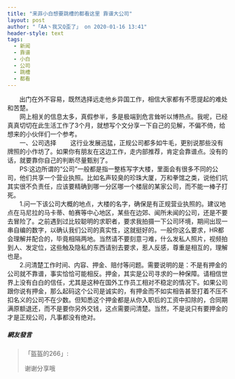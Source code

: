 ```yaml
---
title: "来菲小白想要跳槽的都看这里 靠谱大公司"
layout: post
author: "「AA丶我又Q歪了」 on 2020-01-16 13:41"
header-style: text
tags:
  - 新闻
  - 靠谱
  - 小白
  - 公司
  - 跳槽
  - 都看
---
```


&nbsp; &nbsp; &nbsp; &nbsp;出门在外不容易，既然选择远走他乡异国工作，相信大家都有不愿提起的难处和苦楚。
<br>
　　网上相关的信息太多，真假参半，多是极端到危言耸听以博热点。我呢，已经真真切切在此生活工作了3个月，就想写个文分享一下自己的见解，不偏不倚，给想来的小伙伴们一个参考。
<br>
　　一、公司选择
　　这行业发展迅猛，正规公司都多如牛毛，更别说那些没有牌照的小作坊了。如果你有朋友在这边工作，走内部推荐，肯定会靠谱点。没有的话，就要靠你自己的判断尽量甄别了。
<br>
　　PS:这边所谓的“公司”一般都是指一整栋写字大楼，里面会有很多不同的公司，他们共享一个营业执照。比如名声较臭的珍珠大厦，万和拳馆之类，说他们坑其实很不负责任，应该要精确到哪一分区哪一个楼层的某家公司，而不能一棒子打死。
<br>
　　1.问一下该公司大概的地点，大楼的名字，确保是有正规营业执照的。建议地点在马尼拉的马卡蒂、帕赛等中心地区，某些在边郊、闻所未闻的公司，还是不要去冒险了。之前遇到过比较聪明的求职者，要求我拍摄一下公司环境，期间出现一串自编的数字，以确认我们公司的真实性，这就挺好的。一般你这么要求，HR都会理解并配合的，毕竟相隔两地。当然请不要刻意刁难，什么发私人照片，视频拍到人、发定位，这些触及隐私的东西请别去要求，惹人反感，尊重是相互的，理解也是。
<br>
　　2.问清楚工作时间、内容、押金、赔付等问题。需要说明的是：不是有押金的公司就不靠谱，事实恰恰可能相反。押金，其实是公司寻求的一种保障。请相信世界上没有白白的信任，尤其是这种在国外工作员工相对不稳定的情况下。如果公司跟你说有押金，那么起码这个公司是诚实的，有押金而不如实相告甚至打着不压不扣名义的公司不在少数。但知悉这个押金都是从你入职后的工资中扣除的，合同期满原额退还，而不是要你另外交钱，这点需要问清楚。当然，不是说只有要押金的才是正规公司，凡事都没有绝对。
<input type="hidden" value="菲乐园提供"><br>

##### 網友發言 
> 「盔盔的266」:
> <p>谢谢分享哦</p>


